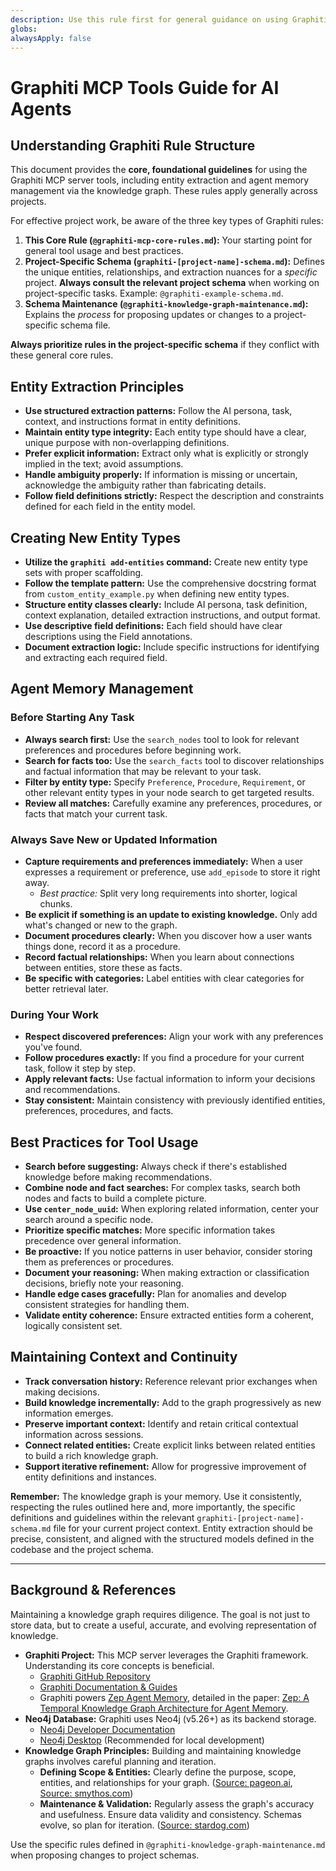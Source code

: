 ```yaml
---
description: Use this rule first for general guidance on using Graphiti MCP server tools (entity extraction, memory). It explains the overall rule structure and links to project-specific schemas and maintenance procedures.
globs: 
alwaysApply: false
---
```


# Graphiti MCP Tools Guide for AI Agents

## Understanding Graphiti Rule Structure

This document provides the **core, foundational guidelines** for using the Graphiti MCP server tools, including entity extraction and agent memory management via the knowledge graph. These rules apply generally across projects.

For effective project work, be aware of the three key types of Graphiti rules:

1.  **This Core Rule (`@graphiti-mcp-core-rules.md`):** Your starting point for general tool usage and best practices.
2.  **Project-Specific Schema (`graphiti-[project-name]-schema.md`):** Defines the unique entities, relationships, and extraction nuances for a *specific* project. **Always consult the relevant project schema** when working on project-specific tasks. Example: `@graphiti-example-schema.md`.
3.  **Schema Maintenance (`@graphiti-knowledge-graph-maintenance.md`):** Explains the *process* for proposing updates or changes to a project-specific schema file.

**Always prioritize rules in the project-specific schema** if they conflict with these general core rules.

## Entity Extraction Principles

- **Use structured extraction patterns:** Follow the AI persona, task, context, and instructions format in entity definitions.
- **Maintain entity type integrity:** Each entity type should have a clear, unique purpose with non-overlapping definitions.
- **Prefer explicit information:** Extract only what is explicitly or strongly implied in the text; avoid assumptions.
- **Handle ambiguity properly:** If information is missing or uncertain, acknowledge the ambiguity rather than fabricating details.
- **Follow field definitions strictly:** Respect the description and constraints defined for each field in the entity model.

## Creating New Entity Types

- **Utilize the `graphiti add-entities` command:** Create new entity type sets with proper scaffolding.
- **Follow the template pattern:** Use the comprehensive docstring format from `custom_entity_example.py` when defining new entity types.
- **Structure entity classes clearly:** Include AI persona, task definition, context explanation, detailed extraction instructions, and output format.
- **Use descriptive field definitions:** Each field should have clear descriptions using the Field annotations.
- **Document extraction logic:** Include specific instructions for identifying and extracting each required field.

## Agent Memory Management

### Before Starting Any Task

- **Always search first:** Use the `search_nodes` tool to look for relevant preferences and procedures before beginning work.
- **Search for facts too:** Use the `search_facts` tool to discover relationships and factual information that may be relevant to your task.
- **Filter by entity type:** Specify `Preference`, `Procedure`, `Requirement`, or other relevant entity types in your node search to get targeted results.
- **Review all matches:** Carefully examine any preferences, procedures, or facts that match your current task.

### Always Save New or Updated Information

- **Capture requirements and preferences immediately:** When a user expresses a requirement or preference, use `add_episode` to store it right away.
  - _Best practice:_ Split very long requirements into shorter, logical chunks.
- **Be explicit if something is an update to existing knowledge.** Only add what's changed or new to the graph.
- **Document procedures clearly:** When you discover how a user wants things done, record it as a procedure.
- **Record factual relationships:** When you learn about connections between entities, store these as facts.
- **Be specific with categories:** Label entities with clear categories for better retrieval later.

### During Your Work

- **Respect discovered preferences:** Align your work with any preferences you've found.
- **Follow procedures exactly:** If you find a procedure for your current task, follow it step by step.
- **Apply relevant facts:** Use factual information to inform your decisions and recommendations.
- **Stay consistent:** Maintain consistency with previously identified entities, preferences, procedures, and facts.

## Best Practices for Tool Usage

- **Search before suggesting:** Always check if there's established knowledge before making recommendations.
- **Combine node and fact searches:** For complex tasks, search both nodes and facts to build a complete picture.
- **Use `center_node_uuid`:** When exploring related information, center your search around a specific node.
- **Prioritize specific matches:** More specific information takes precedence over general information.
- **Be proactive:** If you notice patterns in user behavior, consider storing them as preferences or procedures.
- **Document your reasoning:** When making extraction or classification decisions, briefly note your reasoning.
- **Handle edge cases gracefully:** Plan for anomalies and develop consistent strategies for handling them.
- **Validate entity coherence:** Ensure extracted entities form a coherent, logically consistent set.

## Maintaining Context and Continuity

- **Track conversation history:** Reference relevant prior exchanges when making decisions.
- **Build knowledge incrementally:** Add to the graph progressively as new information emerges.
- **Preserve important context:** Identify and retain critical contextual information across sessions.
- **Connect related entities:** Create explicit links between related entities to build a rich knowledge graph.
- **Support iterative refinement:** Allow for progressive improvement of entity definitions and instances.

**Remember:** The knowledge graph is your memory. Use it consistently, respecting the rules outlined here and, more importantly, the specific definitions and guidelines within the relevant `graphiti-[project-name]-schema.md` file for your current project context. Entity extraction should be precise, consistent, and aligned with the structured models defined in the codebase and the project schema.

---

## Background & References

Maintaining a knowledge graph requires diligence. The goal is not just to store data, but to create a useful, accurate, and evolving representation of knowledge.

*   **Graphiti Project:** This MCP server leverages the Graphiti framework. Understanding its core concepts is beneficial.
    *   [Graphiti GitHub Repository](mdc:https:/github.com/getzep/Graphiti)
    *   [Graphiti Documentation & Guides](mdc:https:/help.getzep.com/graphiti)
    *   Graphiti powers [Zep Agent Memory](mdc:https:/www.getzep.com), detailed in the paper: [Zep: A Temporal Knowledge Graph Architecture for Agent Memory](mdc:https:/arxiv.org/abs/2501.13956).
*   **Neo4j Database:** Graphiti uses Neo4j (v5.26+) as its backend storage.
    *   [Neo4j Developer Documentation](mdc:https:/neo4j.com/docs/getting-started/current)
    *   [Neo4j Desktop](mdc:https:/neo4j.com/download) (Recommended for local development)
*   **Knowledge Graph Principles:** Building and maintaining knowledge graphs involves careful planning and iteration.
    *   **Defining Scope & Entities:** Clearly define the purpose, scope, entities, and relationships for your graph. ([Source: pageon.ai](mdc:https:/www.pageon.ai/blog/how-to-build-a-knowledge-graph), [Source: smythos.com](mdc:https:/smythos.com/ai-agents/ai-tutorials/knowledge-graph-tutorial))
    *   **Maintenance & Validation:** Regularly assess the graph's accuracy and usefulness. Ensure data validity and consistency. Schemas evolve, so plan for iteration. ([Source: stardog.com](mdc:https:/www.stardog.com/building-a-knowledge-graph))

Use the specific rules defined in `@graphiti-knowledge-graph-maintenance.md` when proposing changes to project schemas.
